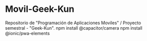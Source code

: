 # Movil-Geek-Kun
Repositorio de "Programación de Aplicaciones Moviles" / Proyecto semestral - "Geek-Kun". 
npm install @capacitor/camera
npm install @ionic/pwa-elements
